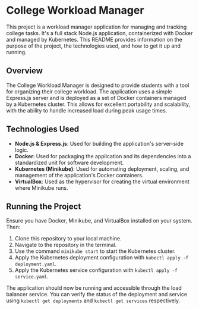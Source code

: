 # College Workload Manager

This project is a workload manager application for managing and tracking college tasks. It's a full stack Node.js application, containerized with Docker and managed by Kubernetes. This README provides information on the purpose of the project, the technologies used, and how to get it up and running.

## Overview

The College Workload Manager is designed to provide students with a tool for organizing their college workload. The application uses a simple Express.js server and is deployed as a set of Docker containers managed by a Kubernetes cluster. This allows for excellent portability and scalability, with the ability to handle increased load during peak usage times.

## Technologies Used

- **Node.js & Express.js**: Used for building the application's server-side logic.
- **Docker**: Used for packaging the application and its dependencies into a standardized unit for software development.
- **Kubernetes (Minikube)**: Used for automating deployment, scaling, and management of the application's Docker containers.
- **VirtualBox**: Used as the hypervisor for creating the virtual environment where Minikube runs.

## Running the Project

Ensure you have Docker, Minikube, and VirtualBox installed on your system. Then:

1. Clone this repository to your local machine.
2. Navigate to the repository in the terminal.
3. Use the command `minikube start` to start the Kubernetes cluster.
4. Apply the Kubernetes deployment configuration with `kubectl apply -f deployment.yaml`.
5. Apply the Kubernetes service configuration with `kubectl apply -f service.yaml`.

The application should now be running and accessible through the load balancer service. You can verify the status of the deployment and service using `kubectl get deployments` and `kubectl get services` respectively.
